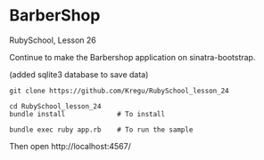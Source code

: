 # BarberShop

RubySchool, Lesson 26

Continue to make the Barbershop application on sinatra-bootstrap.

(added sqlite3 database to save data)

    git clone https://github.com/Kregu/RubySchool_lesson_24

    cd RubySchool_lesson_24
    bundle install             # To install

    bundle exec ruby app.rb    # To run the sample
Then open http://localhost:4567/
